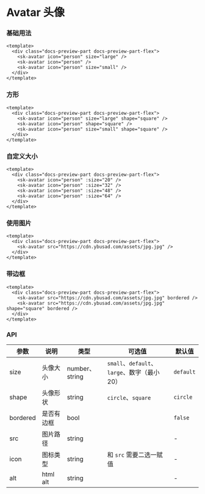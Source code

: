 # Avatar 头像

### 基础用法

<div class="docs-preview-part docs-preview-part-flex">
  <sk-avatar icon="person" size="large" />
  <sk-avatar icon="person" />
  <sk-avatar icon="person" size="small" />
</div>

```vue
<template>
  <div class="docs-preview-part docs-preview-part-flex">
    <sk-avatar icon="person" size="large" />
    <sk-avatar icon="person" />
    <sk-avatar icon="person" size="small" />
  </div>
</template>
```

### 方形

<div class="docs-preview-part docs-preview-part-flex">
  <sk-avatar icon="person" size="large" shape="square" />
  <sk-avatar icon="person" shape="square" />
  <sk-avatar icon="person" size="small" shape="square" />
</div>

```vue
<template>
  <div class="docs-preview-part docs-preview-part-flex">
    <sk-avatar icon="person" size="large" shape="square" />
    <sk-avatar icon="person" shape="square" />
    <sk-avatar icon="person" size="small" shape="square" />
  </div>
</template>
```

### 自定义大小

<div class="docs-preview-part docs-preview-part-flex">
  <sk-avatar icon="person" :size="16" />
  <sk-avatar icon="person" :size="32" />
  <sk-avatar icon="person" :size="48" />
  <sk-avatar icon="person" :size="64" />
</div>

```vue
<template>
  <div class="docs-preview-part docs-preview-part-flex">
    <sk-avatar icon="person" :size="20" />
    <sk-avatar icon="person" :size="32" />
    <sk-avatar icon="person" :size="48" />
    <sk-avatar icon="person" :size="64" />
  </div>
</template>
```

### 使用图片

<div class="docs-preview-part docs-preview-part-flex">
  <sk-avatar src="https://cdn.ybusad.com/assets/jpg.jpg" />
</div>

```vue
<template>
  <div class="docs-preview-part docs-preview-part-flex">
    <sk-avatar src="https://cdn.ybusad.com/assets/jpg.jpg" />
  </div>
</template>
```

### 带边框

<div class="docs-preview-part docs-preview-part-flex">
  <sk-avatar src="https://cdn.ybusad.com/assets/jpg.jpg" bordered />
  <sk-avatar src="https://cdn.ybusad.com/assets/jpg.jpg" shape="square" bordered />
</div>

```vue
<template>
  <div class="docs-preview-part docs-preview-part-flex">
    <sk-avatar src="https://cdn.ybusad.com/assets/jpg.jpg" bordered />
    <sk-avatar src="https://cdn.ybusad.com/assets/jpg.jpg" shape="square" bordered />
  </div>
</template>
```

### API

| 参数     | 说明       | 类型           | 可选值                                       | 默认值    |
| -------- | ---------- | -------------- | -------------------------------------------- | --------- |
| size     | 头像大小   | number、string | `small`、`default`、`large`、数字（最小 20） | `default` |
| shape    | 头像形状   | string         | `circle`、`square`                           | `circle`  |
| bordered | 是否有边框 | bool           |                                              | `false`   |
| src      | 图片路径   | string         |                                              | -         |
| icon     | 图标类型   | string         | 和 `src` 需要二选一赋值                      | -         |
| alt      | html alt   | string         |                                              | -         |
